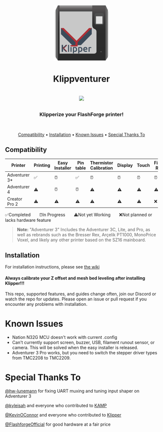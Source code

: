 <p align="center">
    <img src="/images/klippventurer-3.svg" alt="Klippventurer logo" height="185">
    <h1 align="center">
      Klippventurer<br>
</p>
        
[![](https://dcbadge.vercel.app/api/server/ns2pFdhdMW)](https://discord.gg/ns2pFdhdMW)
<h3 align="center"> Klipperize your FlashForge printer!</h4>
    <br>
    
<p align="center">
  <a href="#compatibility">Compatibility</a> •
  <a href="#installation">Installation</a> •
  <a href="#known-issues">Known Issues</a> •
  <a href="#special-thanks-to">Special Thanks To</a>
</p>


## Compatibility

|Printer|Printing|Easy Installer|Pin table|Thermistor Calibration|Display|Touch|Filament Runout|Camera|
|---|---|---|---|---|---|---|---|---|
|Adventurer 3*|✅|⏰|✅|⏰|⏰|⏰|⏰|⏰|
|Adventurer 4|⚠️|⏰|⏰|⚠️|⚠️|⚠️|⚠️|⚠️|
|Creator Pro 2|⚠️|⚠️|⚠️|⚠️|⚠️|⚠️|❌|❌|

✅Completed ⠀⠀ ⏰In Progress ⠀⠀ ⚠️Not yet Working ⠀⠀ ❌Not planned or lacks hardware feature

>**Note:**
    "Adventurer 3" Includes the Adventurer 3C, Lite, and Pro, as well as rebrands such as the Bresser Rex, Arçelik PT1000, MonoPrice Voxel, and likely any other printer based on the SZ16 mainboard.

## Installation
For installation instructions, please see [the wiki](https://github.com/synthread/Klippventurer/wiki)
#### Always calibrate your Z offset and mesh bed leveling after installing Klipper!!!

This repo, supported features, and guides change often, join our Discord or watch the repo for updates.
Please open an issue or pull request if you encounter any problems with installation.

# Known Issues
- Nation N32G MCU doesn't work with current .config
- Can't currently support screen, buzzer, USB, filament runout sensor, or camera. This will be solved when the easy installer is released.
- Adventurer 3 Pro works, but you need to switch the stepper driver types from TMC2208 to TMC2209.

# Special Thanks To
[@hw-lunemann](https://github.com/hw-lunemann) for fixing UART muxing and tuning input shaper on Adventurer 3

[@kyleisah](https://github.com/kyleisah) and everyone who contributed to [KAMP](https://github.com/kyleisah/Klipper-Adaptive-Meshing-Purging)

[@KevinOConnor](https://github.com/KevinOConnor) and everyone who contributed to [Klipper](https://github.com/Klipper3d/klipper)

[@FlashforgeOfficial](https://github.com/FlashforgeOfficial) for good hardware at a fair price
